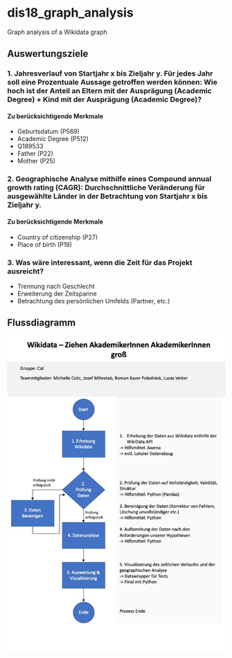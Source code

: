 # dis18_graph_analysis
Graph analysis of a Wikidata graph

## Auswertungsziele

### 1. Jahresverlauf von Startjahr x bis Zieljahr y. Für jedes Jahr soll eine Prozentuale Aussage getroffen werden können: Wie hoch ist der Anteil an Eltern mit der Ausprägung (Academic Degree) + Kind mit der Ausprägung (Academic Degree)? 

#### Zu berücksichtigende Merkmale
* Geburtsdatum (P569)
* Academic Degree (P512)
 * Q189533
* Father (P22)
* Mother (P25)

### 2. Geographische Analyse mithilfe eines Compound annual growth rating (CAGR): Durchschnittliche Veränderung für ausgewählte Länder in der Betrachtung von Startjahr x bis Zieljahr y.

#### Zu berücksichtigende Merkmale
* Country of citizenship (P27)
* Place of birth (P19)

### 3. Was wäre interessant, wenn die Zeit für das Projekt ausreicht?
* Trennung nach Geschlecht
* Erweiterung der Zeitspanne
* Betrachtung des persönlichen Umfelds (Partner, etc.)

## Flussdiagramm

![Flussdiagramm](./slides/slide2.jpeg)
